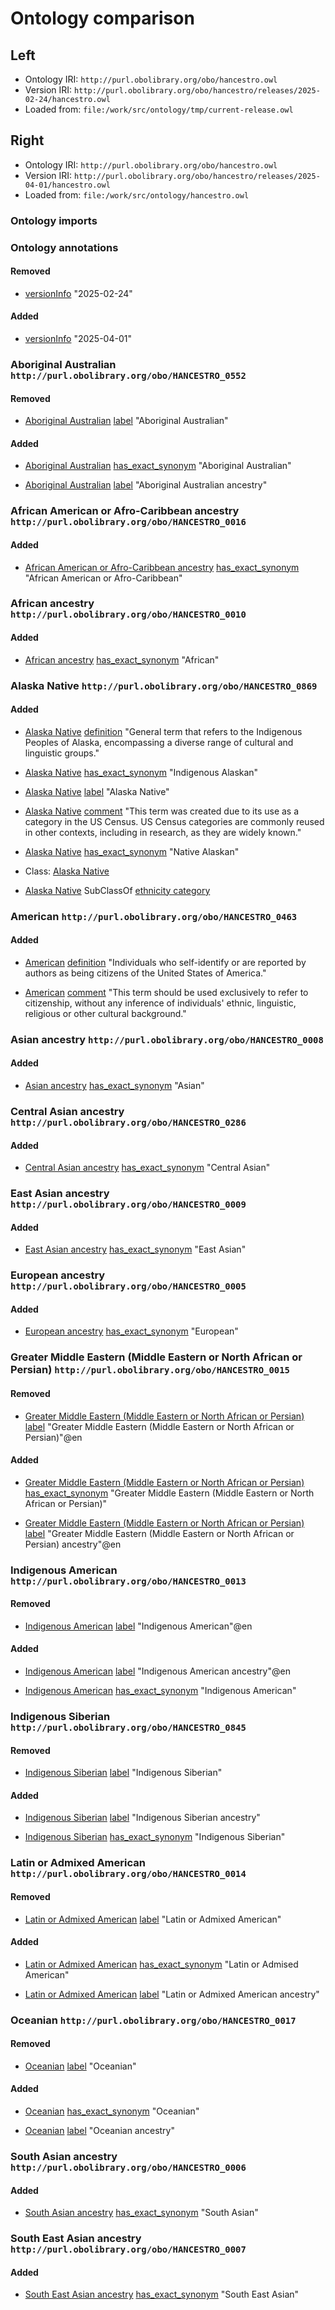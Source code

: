 # Ontology comparison

## Left
- Ontology IRI: `http://purl.obolibrary.org/obo/hancestro.owl`
- Version IRI: `http://purl.obolibrary.org/obo/hancestro/releases/2025-02-24/hancestro.owl`
- Loaded from: `file:/work/src/ontology/tmp/current-release.owl`

## Right
- Ontology IRI: `http://purl.obolibrary.org/obo/hancestro.owl`
- Version IRI: `http://purl.obolibrary.org/obo/hancestro/releases/2025-04-01/hancestro.owl`
- Loaded from: `file:/work/src/ontology/hancestro.owl`

### Ontology imports 



### Ontology annotations 
#### Removed
- [versionInfo](http://www.w3.org/2002/07/owl#versionInfo) "2025-02-24" 

#### Added
- [versionInfo](http://www.w3.org/2002/07/owl#versionInfo) "2025-04-01" 


### Aboriginal Australian `http://purl.obolibrary.org/obo/HANCESTRO_0552`
#### Removed
- [Aboriginal Australian](http://purl.obolibrary.org/obo/HANCESTRO_0552) [label](http://www.w3.org/2000/01/rdf-schema#label) "Aboriginal Australian" 

#### Added
- [Aboriginal Australian](http://purl.obolibrary.org/obo/HANCESTRO_0552) [has_exact_synonym](http://www.geneontology.org/formats/oboInOwl#hasExactSynonym) "Aboriginal Australian" 

- [Aboriginal Australian](http://purl.obolibrary.org/obo/HANCESTRO_0552) [label](http://www.w3.org/2000/01/rdf-schema#label) "Aboriginal Australian ancestry" 


### African American or Afro-Caribbean ancestry `http://purl.obolibrary.org/obo/HANCESTRO_0016`

#### Added
- [African American or Afro-Caribbean ancestry](http://purl.obolibrary.org/obo/HANCESTRO_0016) [has_exact_synonym](http://www.geneontology.org/formats/oboInOwl#hasExactSynonym) "African American or Afro-Caribbean" 


### African ancestry `http://purl.obolibrary.org/obo/HANCESTRO_0010`

#### Added
- [African ancestry](http://purl.obolibrary.org/obo/HANCESTRO_0010) [has_exact_synonym](http://www.geneontology.org/formats/oboInOwl#hasExactSynonym) "African" 


### Alaska Native `http://purl.obolibrary.org/obo/HANCESTRO_0869`

#### Added
- [Alaska Native](http://purl.obolibrary.org/obo/HANCESTRO_0869) [definition](http://purl.obolibrary.org/obo/IAO_0000115) "General term that refers to the Indigenous Peoples of Alaska, encompassing a diverse range of cultural and linguistic groups." 

- [Alaska Native](http://purl.obolibrary.org/obo/HANCESTRO_0869) [has_exact_synonym](http://www.geneontology.org/formats/oboInOwl#hasExactSynonym) "Indigenous Alaskan" 

- [Alaska Native](http://purl.obolibrary.org/obo/HANCESTRO_0869) [label](http://www.w3.org/2000/01/rdf-schema#label) "Alaska Native" 

- [Alaska Native](http://purl.obolibrary.org/obo/HANCESTRO_0869) [comment](http://www.w3.org/2000/01/rdf-schema#comment) "This term was created due to its use as a category in the US Census. US Census categories are commonly reused in other contexts, including in research, as they are widely known." 

- [Alaska Native](http://purl.obolibrary.org/obo/HANCESTRO_0869) [has_exact_synonym](http://www.geneontology.org/formats/oboInOwl#hasExactSynonym) "Native Alaskan" 

- Class: [Alaska Native](http://purl.obolibrary.org/obo/HANCESTRO_0869) 

- [Alaska Native](http://purl.obolibrary.org/obo/HANCESTRO_0869) SubClassOf [ethnicity category](http://purl.obolibrary.org/obo/HANCESTRO_0601) 


### American `http://purl.obolibrary.org/obo/HANCESTRO_0463`

#### Added
- [American](http://purl.obolibrary.org/obo/HANCESTRO_0463) [definition](http://purl.obolibrary.org/obo/IAO_0000115) "Individuals who self-identify or are reported by authors as being citizens of the United States of America." 

- [American](http://purl.obolibrary.org/obo/HANCESTRO_0463) [comment](http://www.w3.org/2000/01/rdf-schema#comment) "This term should be used exclusively to refer to citizenship, without any inference of individuals' ethnic, linguistic, religious or other cultural background." 


### Asian ancestry `http://purl.obolibrary.org/obo/HANCESTRO_0008`

#### Added
- [Asian ancestry](http://purl.obolibrary.org/obo/HANCESTRO_0008) [has_exact_synonym](http://www.geneontology.org/formats/oboInOwl#hasExactSynonym) "Asian" 


### Central Asian ancestry `http://purl.obolibrary.org/obo/HANCESTRO_0286`

#### Added
- [Central Asian ancestry](http://purl.obolibrary.org/obo/HANCESTRO_0286) [has_exact_synonym](http://www.geneontology.org/formats/oboInOwl#hasExactSynonym) "Central Asian" 


### East Asian ancestry `http://purl.obolibrary.org/obo/HANCESTRO_0009`

#### Added
- [East Asian ancestry](http://purl.obolibrary.org/obo/HANCESTRO_0009) [has_exact_synonym](http://www.geneontology.org/formats/oboInOwl#hasExactSynonym) "East Asian" 


### European ancestry `http://purl.obolibrary.org/obo/HANCESTRO_0005`

#### Added
- [European ancestry](http://purl.obolibrary.org/obo/HANCESTRO_0005) [has_exact_synonym](http://www.geneontology.org/formats/oboInOwl#hasExactSynonym) "European" 


### Greater Middle Eastern (Middle Eastern or North African or Persian) `http://purl.obolibrary.org/obo/HANCESTRO_0015`
#### Removed
- [Greater Middle Eastern (Middle Eastern or North African or Persian)](http://purl.obolibrary.org/obo/HANCESTRO_0015) [label](http://www.w3.org/2000/01/rdf-schema#label) "Greater Middle Eastern (Middle Eastern or North African or Persian)"@en 

#### Added
- [Greater Middle Eastern (Middle Eastern or North African or Persian)](http://purl.obolibrary.org/obo/HANCESTRO_0015) [has_exact_synonym](http://www.geneontology.org/formats/oboInOwl#hasExactSynonym) "Greater Middle Eastern (Middle Eastern or North African or Persian)" 

- [Greater Middle Eastern (Middle Eastern or North African or Persian)](http://purl.obolibrary.org/obo/HANCESTRO_0015) [label](http://www.w3.org/2000/01/rdf-schema#label) "Greater Middle Eastern (Middle Eastern or North African or Persian) ancestry"@en 


### Indigenous American `http://purl.obolibrary.org/obo/HANCESTRO_0013`
#### Removed
- [Indigenous American](http://purl.obolibrary.org/obo/HANCESTRO_0013) [label](http://www.w3.org/2000/01/rdf-schema#label) "Indigenous American"@en 

#### Added
- [Indigenous American](http://purl.obolibrary.org/obo/HANCESTRO_0013) [label](http://www.w3.org/2000/01/rdf-schema#label) "Indigenous American ancestry"@en 

- [Indigenous American](http://purl.obolibrary.org/obo/HANCESTRO_0013) [has_exact_synonym](http://www.geneontology.org/formats/oboInOwl#hasExactSynonym) "Indigenous American" 


### Indigenous Siberian `http://purl.obolibrary.org/obo/HANCESTRO_0845`
#### Removed
- [Indigenous Siberian](http://purl.obolibrary.org/obo/HANCESTRO_0845) [label](http://www.w3.org/2000/01/rdf-schema#label) "Indigenous Siberian" 

#### Added
- [Indigenous Siberian](http://purl.obolibrary.org/obo/HANCESTRO_0845) [label](http://www.w3.org/2000/01/rdf-schema#label) "Indigenous Siberian ancestry" 

- [Indigenous Siberian](http://purl.obolibrary.org/obo/HANCESTRO_0845) [has_exact_synonym](http://www.geneontology.org/formats/oboInOwl#hasExactSynonym) "Indigenous Siberian" 


### Latin or Admixed American `http://purl.obolibrary.org/obo/HANCESTRO_0014`
#### Removed
- [Latin or Admixed American](http://purl.obolibrary.org/obo/HANCESTRO_0014) [label](http://www.w3.org/2000/01/rdf-schema#label) "Latin or Admixed American" 

#### Added
- [Latin or Admixed American](http://purl.obolibrary.org/obo/HANCESTRO_0014) [has_exact_synonym](http://www.geneontology.org/formats/oboInOwl#hasExactSynonym) "Latin or Admised American" 

- [Latin or Admixed American](http://purl.obolibrary.org/obo/HANCESTRO_0014) [label](http://www.w3.org/2000/01/rdf-schema#label) "Latin or Admixed American ancestry" 


### Oceanian `http://purl.obolibrary.org/obo/HANCESTRO_0017`
#### Removed
- [Oceanian](http://purl.obolibrary.org/obo/HANCESTRO_0017) [label](http://www.w3.org/2000/01/rdf-schema#label) "Oceanian" 

#### Added
- [Oceanian](http://purl.obolibrary.org/obo/HANCESTRO_0017) [has_exact_synonym](http://www.geneontology.org/formats/oboInOwl#hasExactSynonym) "Oceanian" 

- [Oceanian](http://purl.obolibrary.org/obo/HANCESTRO_0017) [label](http://www.w3.org/2000/01/rdf-schema#label) "Oceanian ancestry" 


### South Asian ancestry `http://purl.obolibrary.org/obo/HANCESTRO_0006`

#### Added
- [South Asian ancestry](http://purl.obolibrary.org/obo/HANCESTRO_0006) [has_exact_synonym](http://www.geneontology.org/formats/oboInOwl#hasExactSynonym) "South Asian" 


### South East Asian ancestry `http://purl.obolibrary.org/obo/HANCESTRO_0007`

#### Added
- [South East Asian ancestry](http://purl.obolibrary.org/obo/HANCESTRO_0007) [has_exact_synonym](http://www.geneontology.org/formats/oboInOwl#hasExactSynonym) "South East Asian" 
